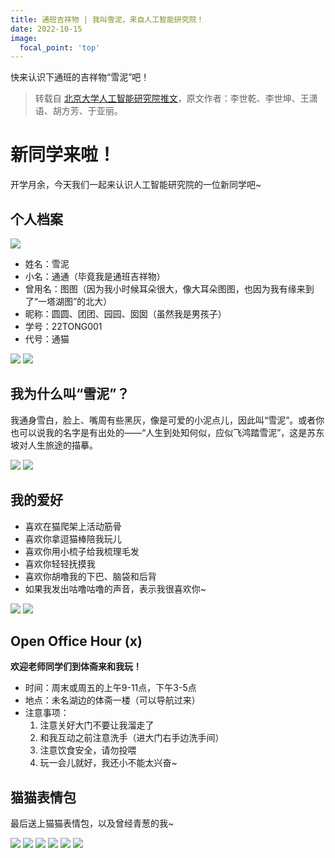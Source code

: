 ```yaml
---
title: 通班吉祥物 | 我叫雪泥，来自人工智能研究院！
date: 2022-10-15
image:
  focal_point: 'top'
---
```


快来认识下通班的吉祥物“雪泥”吧！

<!--more-->

> 转载自 [北京大学人工智能研究院推文](https://mp.weixin.qq.com/s/Xj10ahQwOAVC2na1gSY3AA)，原文作者：李世乾、李世坤、王潇语、胡方芳、于亚丽。



# 新同学来啦！

开学月余，今天我们一起来认识人工智能研究院的一位新同学吧~

## 个人档案

![](http://assets.tongclass.ac.cn/posts/2022/10-28/tong-cat/tong-cat_0.png)

- 姓名：雪泥
- 小名：通通（毕竟我是通班吉祥物）
- 曾用名：图图（因为我小时候耳朵很大，像大耳朵图图，也因为我有缘来到了“一塔湖图”的北大）
- 昵称：圆圆、团团、园园、囡囡（虽然我是男孩子）
- 学号：22TONG001
- 代号：通猫

![](http://assets.tongclass.ac.cn/posts/2022/10-28/tong-cat/tong-cat_1.png)
![](http://assets.tongclass.ac.cn/posts/2022/10-28/tong-cat/tong-cat_3.png)


## 我为什么叫“雪泥”？

我通身雪白，脸上、嘴周有些黑灰，像是可爱的小泥点儿，因此叫“雪泥”。或者你也可以说我的名字是有出处的——“人生到处知何似，应似飞鸿踏雪泥”，这是苏东坡对人生旅途的描摹。

![](http://assets.tongclass.ac.cn/posts/2022/10-28/tong-cat/tong-cat_4.png)
![](http://assets.tongclass.ac.cn/posts/2022/10-28/tong-cat/tong-cat_5.png)


## 我的爱好

- 喜欢在猫爬架上活动筋骨
- 喜欢你拿逗猫棒陪我玩儿
- 喜欢你用小梳子给我梳理毛发
- 喜欢你轻轻抚摸我
- 喜欢你胡噜我的下巴、脑袋和后背
- 如果我发出咕噜咕噜的声音，表示我很喜欢你~

![](http://assets.tongclass.ac.cn/posts/2022/10-28/tong-cat/tong-cat_6.png)
![](http://assets.tongclass.ac.cn/posts/2022/10-28/tong-cat/tong-cat_7.png)


## Open Office Hour (x)
**欢迎老师同学们到体斋来和我玩！**

- 时间：周末或周五的上午9-11点，下午3-5点
- 地点：未名湖边的体斋一楼（可以导航过来）
- 注意事项：
  1. 注意关好大门不要让我溜走了
  2. 和我互动之前注意洗手（进大门右手边洗手间）
  3. 注意饮食安全，请勿投喂
  4. 玩一会儿就好，我还小不能太兴奋~


## 猫猫表情包

最后送上猫猫表情包，以及曾经青葱的我~

![](http://assets.tongclass.ac.cn/posts/2022/10-28/tong-cat/tong-cat_meme_0.png)
![](http://assets.tongclass.ac.cn/posts/2022/10-28/tong-cat/tong-cat_meme_1.png)
![](http://assets.tongclass.ac.cn/posts/2022/10-28/tong-cat/tong-cat_meme_2.png)
![](http://assets.tongclass.ac.cn/posts/2022/10-28/tong-cat/tong-cat_meme_3.png)
![](http://assets.tongclass.ac.cn/posts/2022/10-28/tong-cat/tong-cat_meme_4.png)
![](http://assets.tongclass.ac.cn/posts/2022/10-28/tong-cat/tong-cat_meme_5.png)
